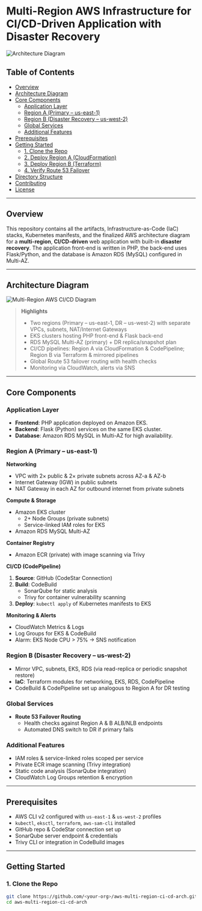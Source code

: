 # Multi-Region AWS Infrastructure for CI/CD-Driven Application with Disaster Recovery

![Architecture Diagram](docs/architecture.png)

## Table of Contents
- [Overview](#overview)  
- [Architecture Diagram](#architecture-diagram)  
- [Core Components](#core-components)  
  - [Application Layer](#application-layer)  
  - [Region A (Primary – us-east-1)](#region-a-primary––us-east-1)  
  - [Region B (Disaster Recovery – us-west-2)](#region-b-disaster-recovery––us-west-2)  
  - [Global Services](#global-services)  
  - [Additional Features](#additional-features)  
- [Prerequisites](#prerequisites)  
- [Getting Started](#getting-started)  
  - [1. Clone the Repo](#1-clone-the-repo)  
  - [2. Deploy Region A (CloudFormation)](#2-deploy-region-a-cloudformation)  
  - [3. Deploy Region B (Terraform)](#3-deploy-region-b-terraform)  
  - [4. Verify Route 53 Failover](#4-verify-route-53-failover)  
- [Directory Structure](#directory-structure)  
- [Contributing](#contributing)  
- [License](#license)  

---

## Overview
This repository contains all the artifacts, Infrastructure-as-Code (IaC) stacks, Kubernetes manifests, and the finalized AWS architecture diagram for a **multi-region**, **CI/CD-driven** web application with built-in **disaster recovery**. The application front-end is written in PHP, the back-end uses Flask/Python, and the database is Amazon RDS (MySQL) configured in Multi-AZ.

---

## Architecture Diagram
![Multi-Region AWS CI/CD Diagram](docs/architecture.png)  
> **Highlights**  
> - Two regions (Primary – us-east-1, DR – us-west-2) with separate VPCs, subnets, NAT/Internet Gateways  
> - EKS clusters hosting PHP front-end & Flask back-end  
> - RDS MySQL Multi-AZ (primary) + DR replica/snapshot plan  
> - CI/CD pipelines: Region A via CloudFormation & CodePipeline; Region B via Terraform & mirrored pipelines  
> - Global Route 53 failover routing with health checks  
> - Monitoring via CloudWatch, alerts via SNS  

---

## Core Components

### Application Layer
- **Frontend**: PHP application deployed on Amazon EKS.  
- **Backend**: Flask (Python) services on the same EKS cluster.  
- **Database**: Amazon RDS MySQL in Multi-AZ for high availability.

### Region A (Primary – us-east-1)
**Networking**  
- VPC with 2× public & 2× private subnets across AZ-a & AZ-b  
- Internet Gateway (IGW) in public subnets  
- NAT Gateway in each AZ for outbound internet from private subnets  

**Compute & Storage**  
- Amazon EKS cluster  
  - 2+ Node Groups (private subnets)  
  - Service-linked IAM roles for EKS  
- Amazon RDS MySQL Multi-AZ  

**Container Registry**  
- Amazon ECR (private) with image scanning via Trivy  

**CI/CD (CodePipeline)**  
1. **Source**: GitHub (CodeStar Connection)  
2. **Build**: CodeBuild  
   - SonarQube for static analysis  
   - Trivy for container vulnerability scanning  
3. **Deploy**: `kubectl apply` of Kubernetes manifests to EKS  

**Monitoring & Alerts**  
- CloudWatch Metrics & Logs  
- Log Groups for EKS & CodeBuild  
- Alarm: EKS Node CPU > 75% → SNS notification  

### Region B (Disaster Recovery – us-west-2)
- Mirror VPC, subnets, EKS, RDS (via read-replica or periodic snapshot restore)  
- **IaC**: Terraform modules for networking, EKS, RDS, CodePipeline  
- CodeBuild & CodePipeline set up analogous to Region A for DR testing  

### Global Services
- **Route 53 Failover Routing**  
  - Health checks against Region A & B ALB/NLB endpoints  
  - Automated DNS switch to DR if primary fails  

### Additional Features
- IAM roles & service-linked roles scoped per service  
- Private ECR image scanning (Trivy integration)  
- Static code analysis (SonarQube integration)  
- CloudWatch Log Groups retention & encryption  

---

## Prerequisites
- AWS CLI v2 configured with `us-east-1` & `us-west-2` profiles  
- `kubectl`, `eksctl`, `terraform`, `aws-sam-cli` installed  
- GitHub repo & CodeStar connection set up  
- SonarQube server endpoint & credentials  
- Trivy CLI or integration in CodeBuild images  

---

## Getting Started

### 1. Clone the Repo
```bash
git clone https://github.com/<your-org>/aws-multi-region-ci-cd-arch.git
cd aws-multi-region-ci-cd-arch
